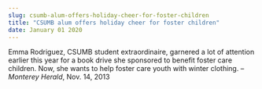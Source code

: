 ```yaml
---
slug: csumb-alum-offers-holiday-cheer-for-foster-children
title: "CSUMB alum offers holiday cheer for foster children"
date: January 01 2020
---
```


<p>Emma Rodriguez, CSUMB student extraordinaire, garnered a lot of attention earlier this year for a book drive she sponsored to benefit foster care children. Now, she wants to help foster care youth with winter clothing. – <em>Monterey Herald</em>, Nov. 14, 2013
</p>
